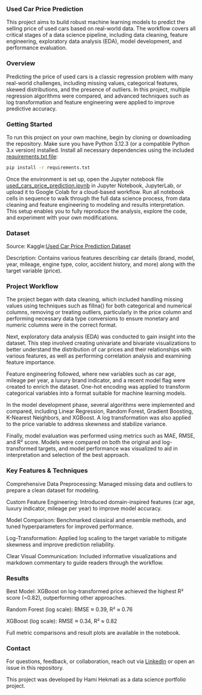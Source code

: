 ### Used Car Price Prediction

This project aims to build robust machine learning models to predict the selling price of used cars based on real-world data. The workflow covers all critical stages of a data science pipeline, including data cleaning, feature engineering, exploratory data analysis (EDA), model development, and performance evaluation.

### Overview

Predicting the price of used cars is a classic regression problem with many real-world challenges, including missing values, categorical features, skewed distributions, and the presence of outliers. In this project, multiple regression algorithms were compared, and advanced techniques such as log transformation and feature engineering were applied to improve predictive accuracy.

### Getting Started
To run this project on your own machine, begin by cloning or downloading the repository. Make sure you have Python 3.12.3 (or a compatible Python 3.x version) installed. Install all necessary dependencies using the included [requirements.txt file](https://github.com/HamiHekmati/used-car-price-prediction/blob/main/requirements.txt):

```bash
pip install -r requirements.txt
 ```
Once the environment is set up, open the Jupyter notebook file [used_cars_price_prediction.ipynb](https://github.com/HamiHekmati/used-car-price-prediction/blob/main/used_cars_price_prediction.ipynb) in Jupyter Notebook, JupyterLab, or upload it to Google Colab for a cloud-based workflow. Run all notebook cells in sequence to walk through the full data science process, from data cleaning and feature engineering to modeling and results interpretation. This setup enables you to fully reproduce the analysis, explore the code, and experiment with your own modifications.

### Dataset

Source: Kaggle:[Used Car Price Prediction Dataset](https://www.kaggle.com/datasets/taeefnajib/used-car-price-prediction-dataset/data)

Description: Contains various features describing car details (brand, model, year, mileage, engine type, color, accident history, and more) along with the target variable (price).

### Project Workflow

The project began with data cleaning, which included handling missing values using techniques such as fillna() for both categorical and numerical columns, removing or treating outliers, particularly in the price column and performing necessary data type conversions to ensure monetary and numeric columns were in the correct format.

Next, exploratory data analysis (EDA) was conducted to gain insight into the dataset. This step involved creating univariate and bivariate visualizations to better understand the distribution of car prices and their relationships with various features, as well as performing correlation analysis and examining feature importance.

Feature engineering followed, where new variables such as car age, mileage per year, a luxury brand indicator, and a recent model flag were created to enrich the dataset. One-hot encoding was applied to transform categorical variables into a format suitable for machine learning models.

In the model development phase, several algorithms were implemented and compared, including Linear Regression, Random Forest, Gradient Boosting, K-Nearest Neighbors, and XGBoost. A log transformation was also applied to the price variable to address skewness and stabilize variance.

Finally, model evaluation was performed using metrics such as MAE, RMSE, and R² score. Models were compared on both the original and log-transformed targets, and model performance was visualized to aid in interpretation and selection of the best approach.

### Key Features & Techniques

Comprehensive Data Preprocessing:
Managed missing data and outliers to prepare a clean dataset for modeling.

Custom Feature Engineering:
Introduced domain-inspired features (car age, luxury indicator, mileage per year) to improve model accuracy.

Model Comparison:
Benchmarked classical and ensemble methods, and tuned hyperparameters for improved performance.

Log-Transformation:
Applied log scaling to the target variable to mitigate skewness and improve prediction reliability.

Clear Visual Communication:
Included informative visualizations and markdown commentary to guide readers through the workflow.

### Results

Best Model:
XGBoost on log-transformed price achieved the highest R² score (~0.82), outperforming other approaches.

Random Forest (log scale):
RMSE ≈ 0.39, R² ≈ 0.76

XGBoost (log scale):
RMSE ≈ 0.34, R² ≈ 0.82

Full metric comparisons and result plots are available in the notebook.


### Contact

For questions, feedback, or collaboration, reach out via [LinkedIn](https://www.linkedin.com/in/hami-hekmati-399932154/) or open an issue in this repository.

This project was developed by Hami Hekmati as a data science portfolio project.
